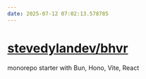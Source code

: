 ```yaml
---
date: 2025-07-12 07:02:13.578785
---
```


# [stevedylandev/bhvr](https://github.com/stevedylandev/bhvr)

monorepo starter with Bun, Hono, Vite, React